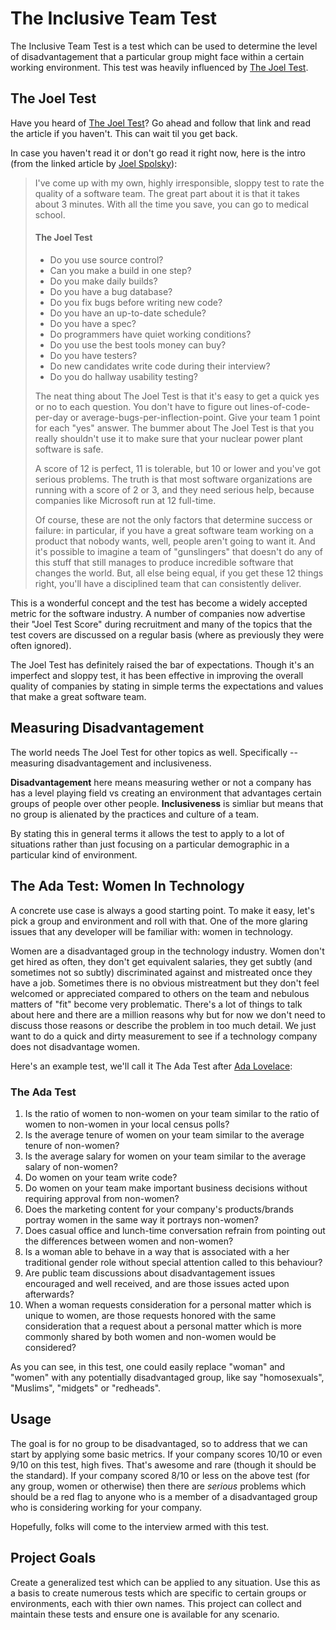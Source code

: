# The Inclusive Team Test

The Inclusive Team Test is a test which can be used to determine the level of disadvantagement that a particular group might face within a certain working environment. This test was heavily influenced by [The Joel Test](http://www.joelonsoftware.com/articles/fog0000000043.html).


## The Joel Test
Have you heard of [The Joel Test](http://www.joelonsoftware.com/articles/fog0000000043.html)? Go ahead and follow that link and read the article if you haven't. This can wait til you get back. 

In case you haven't read it or don't go read it right now, here is the intro (from the linked article by [Joel Spolsky](http://joelonsoftware.com)):

> I've come up with my own, highly irresponsible, sloppy test to rate the quality of a software team. The great part about it is that it takes about 3 minutes. With all the time you save, you can go to medical school.
>
>
>  
> #### The Joel Test
>
>* Do you use source control?
>* Can you make a build in one step?
>* Do you make daily builds?
>* Do you have a bug database?
>* Do you fix bugs before writing new code?
>* Do you have an up-to-date schedule?
>* Do you have a spec?
>* Do programmers have quiet working conditions?
>* Do you use the best tools money can buy?
>* Do you have testers?
>* Do new candidates write code during their interview?
>* Do you do hallway usability testing?
>
>
>The neat thing about The Joel Test is that it's easy to get a quick yes or no to each question. You don't have to figure out lines-of-code-per-day or average-bugs-per-inflection-point. Give your team 1 point for each "yes" answer. The bummer about The Joel Test is that you really shouldn't use it to make sure that your nuclear power plant software is safe.
>
>A score of 12 is perfect, 11 is tolerable, but 10 or lower and you've got serious problems. The truth is that most software organizations are running with a score of 2 or 3, and they need serious help, because companies like Microsoft run at 12 full-time. 
>
>Of course, these are not the only factors that determine success or failure: in particular, if you have a great software team working on a product that nobody wants, well, people aren't going to want it. And it's possible to imagine a team of "gunslingers" that doesn't do any of this stuff that still manages to produce incredible software that changes the world. But, all else being equal, if you get these 12 things right, you'll have a disciplined team that can consistently deliver.


This is a wonderful concept and the test has become a widely accepted metric for the software industry. A number of companies now advertise their "Joel Test Score" during recruitment and many of the topics that the test covers are discussed on a regular basis (where as previously they were often ignored). 

The Joel Test has definitely raised the bar of expectations. Though it's an imperfect and sloppy test, it has been effective in improving the overall quality of companies by stating in simple terms the expectations and values that make a great software team. 

## Measuring Disadvantagement

The world needs The Joel Test for other topics as well. Specifically -- measuring disadvantagement and inclusiveness. 

**Disadvantagement** here means measuring wether or not a company has has a level playing field vs creating an environment that advantages certain groups of people over other people. **Inclusiveness** is simliar but means that no group is alienated by the practices and culture of a team.

By stating this in general terms it allows the test to apply to a lot of situations rather than just focusing on a particular demographic in a particular kind of environment.

## The Ada Test: Women In Technology 

A concrete use case is always a good starting point. To make it easy, let's pick a group and environment and roll with that. One of the more glaring issues that any developer will be familiar with: women in technology. 

Women are a disadvantaged group in the technology industry. Women don't get hired as often, they don't get equivalent salaries, they get subtly (and sometimes not so subtly) discriminated against and mistreated once they have a job. Sometimes there is no obvious mistreatment but they don't feel welcomed or appreciated compared to others on the team and nebulous matters of "fit" become very problematic. There's a lot of things to talk about here and there are a million reasons why but for now we don't need to discuss those reasons or describe the problem in too much detail. We just want to do a quick and dirty measurement to see if a technology company does not disadvantage women. 

Here's an example test, we'll call it The Ada Test after [Ada Lovelace](http://en.wikipedia.org/wiki/Ada_Lovelace):

### The Ada Test

1. Is the ratio of women to non-women on your team similar to the ratio of women to non-women in your local census polls?
2. Is the average tenure of women on your team similar to the average tenure of non-women? 
3. Is the average salary for women on your team similar to the average salary of non-women?
4. Do women on your team write code? 
5. Do women on your team make important business decisions without requiring approval from non-women?
6. Does the marketing content for your company's products/brands portray women in the same way it portrays non-women?
7. Does casual office and lunch-time conversation refrain from pointing out the differences between women and non-women?
8. Is a woman able to behave in a way that is associated with a her traditional gender role without special attention called to this behaviour?
9. Are public team discussions about disadvantagement issues encouraged and well received, and are those issues acted upon afterwards?
10. When a woman requests consideration for a personal matter which is unique to women, are those requests honored with the same consideration that a request about a personal matter which is more commonly shared by both women and non-women would be considered?


As you can see, in this test, one could easily replace "woman" and "women" with any potentially disadvantaged group, like say "homosexuals", "Muslims", "midgets" or "redheads".

## Usage

The goal is for no group to be disadvantaged, so to address that we can start by applying some basic metrics. If your company scores 10/10 or even 9/10 on this test, high fives. That's awesome and rare (though it should be the standard). If your company scored 8/10 or less on the above test (for any group, women or otherwise) then there are *serious* problems which should be a red flag to anyone who is a member of a disadvantaged group who is considering working for your company.

Hopefully, folks will come to the interview armed with this test.

## Project Goals

Create a generalized test which can be applied to any situation. Use this as a basis to create numerous tests which are specific to certain groups or environments, each with thier own names. This project can collect and maintain these tests and ensure one is available for any scenario. 

